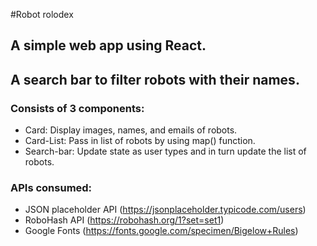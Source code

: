 #Robot rolodex

## A simple web app using React.
## A search bar to filter robots with their names.

### Consists of 3 components:
- Card: Display images, names, and emails of robots.
- Card-List: Pass in list of robots by using map() function.
- Search-bar: Update state as user types and in turn update the list of robots.

### APIs consumed:
- JSON placeholder API (https://jsonplaceholder.typicode.com/users)
- RoboHash API (https://robohash.org/1?set=set1)
- Google Fonts (https://fonts.google.com/specimen/Bigelow+Rules)
